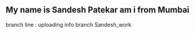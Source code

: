 My name is Sandesh Patekar
am i from Mumbai
 ---------------------------------

branch line : uploading info branch Sandesh_work
